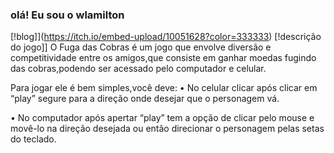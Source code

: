 ### olá! Eu sou o wlamilton

[!blog]](https://itch.io/embed-upload/10051628?color=333333)
[!descrição do jogo]] 
O Fuga das Cobras é um jogo que envolve diversão e competitividade entre os amigos,que consiste em ganhar moedas fugindo das cobras,podendo ser acessado pelo computador e celular. 

Para jogar ele é bem simples,você deve:
• No celular clicar após clicar em “play” segure para a direção onde desejar que o personagem vá.


• No computador após apertar “play” tem a opção de clicar pelo mouse e movê-lo na direção desejada ou então direcionar o personagem pelas setas do teclado.
